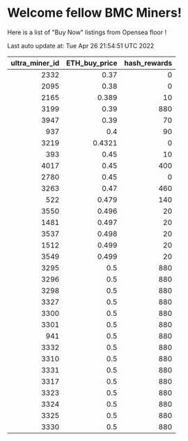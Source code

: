 # Welcome fellow BMC Miners!
Here is a list of "Buy Now" listings from Opensea floor !


Last auto update at: Tue Apr 26 21:54:51 UTC 2022


|   ultra_miner_id |   ETH_buy_price |   hash_rewards |
|-----------------:|----------------:|---------------:|
|             2332 |          0.37   |              0 |
|             2095 |          0.38   |              0 |
|             2165 |          0.389  |             10 |
|             3199 |          0.39   |            880 |
|             3947 |          0.39   |             70 |
|              937 |          0.4    |             90 |
|             3219 |          0.4321 |              0 |
|              393 |          0.45   |             10 |
|             4017 |          0.45   |            400 |
|             2780 |          0.45   |              0 |
|             3263 |          0.47   |            460 |
|              522 |          0.479  |            140 |
|             3550 |          0.496  |             20 |
|             1481 |          0.497  |             20 |
|             3537 |          0.498  |             20 |
|             1512 |          0.499  |             20 |
|             3549 |          0.499  |             20 |
|             3295 |          0.5    |            880 |
|             3296 |          0.5    |            880 |
|             3298 |          0.5    |            880 |
|             3327 |          0.5    |            880 |
|             3300 |          0.5    |            880 |
|             3301 |          0.5    |            880 |
|              941 |          0.5    |            880 |
|             3332 |          0.5    |            880 |
|             3310 |          0.5    |            880 |
|             3331 |          0.5    |            880 |
|             3317 |          0.5    |            880 |
|             3323 |          0.5    |            880 |
|             3324 |          0.5    |            880 |
|             3325 |          0.5    |            880 |
|             3330 |          0.5    |            880 |